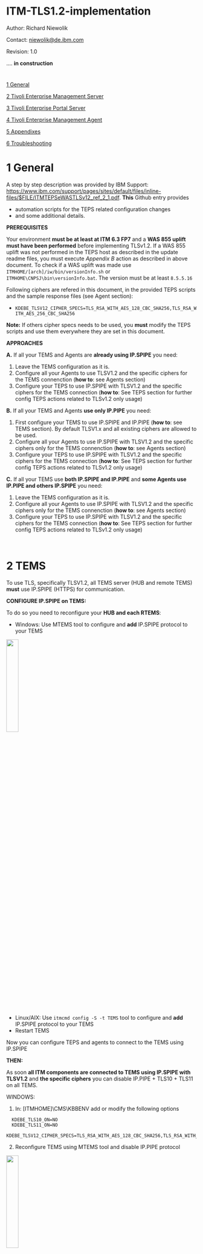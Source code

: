 # ITM-TLS1.2-implementation

Author: Richard Niewolik

Contact: niewolik@de.ibm.com

Revision: 1.0


.... **in construction**


#

[1 General](#1-general)

[2 Tivoli Enterprise Management Server](#2-tems)

[3 Tivoli Enterprise Portal Server](#3-teps)

[4 Tivoli Enterprise Management Agent](#4-agents)

[5 Appendixes](#5-appendixes)

[6 Troubleshooting](#6-Troubleshooting)



#

1 General
=========

A step by step description was provided by IBM Support: https://www.ibm.com/support/pages/sites/default/files/inline-files/$FILE/ITMTEPSeWASTLSv12_ref_2_1.pdf. **This** Github entry provides 
- automation scripts for the TEPS related configuration changes 
- and some additional details.

**PREREQUISITES**

Your environment **must be at least at ITM 6.3 FP7** and a **WAS 855 uplift must have been performed** before implementing TLSv1.2. 
If a WAS 855 uplift was not performed in the TEPS host as described in the update readme files, you must execute _Appendix B_ action as described in above document. To check if a WAS uplift was made use `ITMHOME/[arch]/iw/bin/versionInfo.sh` or `ITMHOME\CNPSJ\bin\versionInfo.bat`. The version must be at least `8.5.5.16`

Following ciphers are refered in this document, in the provided TEPS scripts and the sample response files (see Agent section):
- `KDEBE_TLSV12_CIPHER_SPECS=TLS_RSA_WITH_AES_128_CBC_SHA256,TLS_RSA_WITH_AES_256_CBC_SHA256`

**Note:** If others cipher specs needs to be used, you **must** modify the TEPS scripts and use them everywhere they are set in this document.

**APPROACHES**

**A.** If all your TEMS and Agents are **already using IP.SPIPE** you need:
  
  1. Leave the TEMS configuration as it is.
  2. Configure all your Agents to use TLSV1.2 and the specific ciphers for the TEMS connenction (**how to**: see Agents section)
  3. Configure your TEPS to use IP.SPIPE with TLSV1.2 and the specific ciphers for the TEMS connection (**how to**: See TEPS section for further config TEPS actions related to TLSv1.2 only usage)

**B.** If all your TEMS and Agents **use only IP.PIPE** you need:

  1. First configure your TEMS to use IP.SPIPE and IP.PIPE (**how to**: see TEMS section). By default TLSV1.x and all existing ciphers are allowed to be used.
  2. Configure all your Agents to use IP.SPIPE with  TLSV1.2 and the specific ciphers only for the TEMS connenction (**how to**: see Agents section)
  3. Configure your TEPS to use IP.SPIPE with TLSV1.2 and the specific ciphers for the TEMS connection (**how to**: See TEPS section for further config TEPS actions related to TLSv1.2 only usage)

**C.**
If all your TEMS use **both IP.SPIPE and IP.PIPE** and **some Agents use IP.PIPE and others IP.SPIPE** you need:

  1. Leave the TEMS configuration as it is.
  2. Configure all your Agents to use IP.SPIPE with TLSV1.2 and the specific ciphers only for the TEMS connenction (**how to**: see Agents section)
  3. Configure your TEPS to use IP.SPIPE with TLSV1.2 and the specific ciphers for the TEMS connection (**how to**: See TEPS section for further config TEPS actions related to TLSv1.2 only usage)

<BR>
  
2 TEMS
==============

To use TLS, specifically TLSV1.2, all TEMS server (HUB and remote TEMS) **must** use IP.SPIPE (HTTPS) for communication.

**CONFIGURE IP.SPIPE on TEMS:**

To do so you need to reconfigure your **HUB and each RTEMS**:

  - Windows: Use MTEMS tool to configure and **add** IP.SPIPE protocol to your TEMS 
 <img src="https://media.github.ibm.com/user/85313/files/567d2e00-b415-11ec-9930-33bc3a4c462e" width="25%" height="25%">
 
  - Linux/AIX: Use `itmcmd config -S -t TEMS` tool to configure and **add** IP.SPIPE protocol to your TEMS 
  - Restart TEMS

Now you can configure TEPS and agents to connect to the TEMS using IP.SPIPE

**THEN:**

As soon **all ITM components are connected to TEMS using IP.SPIPE with TLSV1.2** and **the specific ciphers** you can disable IP.PIPE + TLS10 + TLS11 on all TEMS.

WINDOWS:

  1.  In: [ITMHOME]\CMS\KBBENV add or modify the following options <BR>
```
  KDEBE_TLS10_ON=NO
  KDEBE_TLS11_ON=NO
  KDEBE_TLSV12_CIPHER_SPECS=TLS_RSA_WITH_AES_128_CBC_SHA256,TLS_RSA_WITH_AES_256_CBC_SHA256
```
  2. Reconfigure TEMS using MTEMS tool and disable IP.PIPE protocol
  <img src="https://media.github.ibm.com/user/85313/files/3d25b300-b410-11ec-8f0b-36670dee661b" width="25%" height="25%">
  
  3. Restart the TEMSs

LINUX/AIX

  1.  In `[ITMHOME]/table/[TEMSNAME]/config/ms.ini` add or modify the following options
```
  KDEBE_TLS10_ON=NO
  KDEBE_TLS11_ON=NO
  KDEBE_TLSV12_CIPHER_SPECS=TLS_RSA_WITH_AES_128_CBC_SHA256,TLS_RSA_WITH_AES_256_CBC_SHA256
```
     
  2.  Reconfigure TEMS using `itmcmd config -S -t TEMS` disable IP.PIPE protocol
  3.  Restart the TEMSs

<BR>

3 TEPS
==============

The manual process described in the "_TLS v1.2 only configuration - TEP, IHS, TEPS, TEPS/eWAS components_" section of ITMTEPSeWASTLSv12_ref_2_1.pdf documented, was automated and two scripts have been created, one PowerShell script for Windows and a Bash shell script for Linux:
1. Windows [activate_teps-tlsv1.2.ps1](https://github.ibm.com/NIEWOLIK/ITM-TLS1.2-implementation/blob/main/activate_teps-tlsv1.2.ps1)
1. Linux/Unix [activate_teps-tlsv1.2.sh](https://github.ibm.com/NIEWOLIK/ITM-TLS1.2-implementation/blob/main/activate_teps-tlsv1.2.sh)

The Bash shell script was tested on RedHat linux only, but should run on other Linux Distributions and Unix systems as well.

**Prereqs:**

- Before starting the script, please verify that the TEPS is started and **connected to TEMS using IP.SPIPE**
- Update the `wasadmin` password if **not** done so far
    - **Unix**: `$CANDLEHOME/{archdir}/iw/scripts/updateTEPSEPass.sh wasadmin {yourpass}` (e.g. _/opt/IBM/ITM/lx8266/iw/scripts/ updateTEPSEPass.sh wasadmin itmuser_ )
    - **Windows**: `%CANDLE_HOME%\CNPSJ\scripts\updateTEPSEPass.bat wasadmin {yourpass}` (e.g. _c:\IBM\ITM\CNPSJ\scripts\updateTEPSEPass.bat wasadmin itmuser_ 
- PowerShell on Windows and Bash Shell on Linux must exists
- If a WAS 855 uplift was not performed in the TEPS host as described in the update readme files, you must execute _Appendix B_ action as described in ITMTEPSeWASTLSv12 pdf  document. To check if a WAS uplift was made use ITMHOME/[arch]/iw/bin/versionInfo.sh or ITMHOME\CNPSJ\bin\versionInfo.bat. The version must be at least 8.5.5.16
- **If you use your own CA root and issuer certs** in `keyfiles/keyfile.kdb`, you need to check if those are still existing in the new keydb and add them again if required."

**Download the scripts:**

Use "Download ZIP" to save scripts to a temp folder. Then unzip it.

<img src="https://media.github.ibm.com/user/85313/files/a8ede000-b0df-11ec-86d9-bf7e122e6f83" width="55%" height="55%">

**Execution:**

Both scripts are looking for the ITMHOME folder variables (%CANDLE_HOME on Windows and $CANDLEHOME on Linux). If not existing you need to use the `-h [ITMHOME]` option. The Shell script tries also to find the required "arch" folder (e.g. lx8266) but you can use the `a [ arch ]` to provide the directory name.

Windows: 
- Open PowerShell cmd prompt and go to the temp directory
- Launch script via `.\activate_teps-tlsv1.2.ps1 [-h ITMHOME ]`

Unix/Linux
- Open shell prompt and go to the temp directory
- Launch script via `./activate_teps-tlsv1.2.sh [-h ITMHOME] -a [ arch ]`

<BR>
  
**Verification**
To verify ports change `[port]` to 15206 (eWas Console) or 15201 (TEPS HTTPS). 

Sample outputs for port 15206:

- Command `openssl s_client -crlf -connect localhost:15206  -servername localhost -tls1_2 < /dev/null | egrep "Secure Renegotiation|Server public key | SSL handshake"`. 
```
depth=1 C = US, O = IBM, OU = ITMNode, OU = ITMCell, OU = Root Certificate, CN = falcate1
verify error:num=19:self signed certificate in certificate chain
DONE
Server public key is 2048 bit
Secure Renegotiation IS supported
```
- Command `openssl s_client  -connect localhost:15206 2>/dev/null |  openssl x509 -noout -dates`
```
notBefore=Mar 31 15:22:36 2022 GMT
notAfter=Mar 31 15:22:36 2023 GMT
```
- Commnad `openssl s_client  -connect localhost:15206 2>/dev/null |  openssl x509 -noout -issuer -nameopt multiline`
```issuer=
    countryName               = US
    organizationName          = IBM
    organizationalUnitName    = ITMNode
    organizationalUnitName    = ITMCell
    organizationalUnitName    = Root Certificate
    commonName                = falcate1
```

4 Agents
==============

**ALTERNATIVE A** ---------------

Use ITM `tacmd setagentconnection` command.

If you use failover RTEMS and IP.PIPE was used: <BR>
- `tacmd setagentconnection -n falcate1:LZ -a -p SERVER=myprimary1 PROTOCOL1=IP.SPIPE IP_SPIPE_PORT=3660 BACKUP=Y BSERVER=mysecondary1 BPROTOCOL1=IP.SPIPE BIP_SPIPE_PORT=3660` <BR>([ITMHOME]/config/.ConfigDate/[pc]env file is modified, agents are reconfigured and restartet)
- `tacmd setagentconnection -n falcate1:LZ -a -e  KDEBE_TLS10_ON=NO KDEBE_TLS11_ON=NO KDEBE_TLSV12_CIPHER_SPECS=TLS_RSA_WITH_AES_128_CBC_SHA256,TLS_RSA_WITH_AES_256_CBC_SHA256` <BR>([ITMHOME]/config/[pc].environment file is created with the KDEBE settings for each agent running on the system, agents are restarted)

If you don't use failover RTEMS (agent connects to one TEMS only) and IP.PIPE was used: <BR>
- `tacmd setagentconnection -n falcate1:LZ -a -p SERVER=myprimary1 PROTOCOL=IP.SPIPE IP_SPIPE_PORT=3660` <BR>([ITMHOME]/config/.ConfigDate/[pc]env file is modified, agents are reconfigured and restartet)
- `tacmd setagentconnection -n falcate1:LZ -a -e KDEBE_TLS10_ON=NO KDEBE_TLS11_ON=NO KDEBE_TLSV12_CIPHER_SPECS=TLS_RSA_WITH_AES_128_CBC_SHA256,TLS_RSA_WITH_AES_256_CBC_SHA256` <BR>([ITMHOME]/config/[pc].environment file is created with the KDEBE settings for each agent running on the system, agents are restarted)
 
If IP.SPIPE was already used: <BR>
- `tacmd setagentconnection -n falcate1:LZ -a -e KDEBE_TLS10_ON=NO KDEBE_TLS11_ON=NO KDEBE_TLSV12_CIPHER_SPECS=TLS_RSA_WITH_AES_128_CBC_SHA256,TLS_RSA_WITH_AES_256_CBC_SHA256` ([ITMHOME]/config/[pc].environment file is created with the KDEBE settings for each agent running on the system, agents are restarted)



**Important Notes:** 
- **(1)**: You can **only** use the `tacmd` when the OS Agent is running. 
- **(2)**: On windows the `tacmd setagentconnection` commands are **only** working when the agent is running with **administration** rigths.
- **(3)**: On Windows the option `-a` of `tacmdsetagentconnection` command **does not work**. You would need to use the `-t ` to modify the agents (e.c. "-t nt "). For example: `tacmd setagentconnection -n Primary:myhost:NT -t nt -p SERVER=myprimary1 PROTOCOL=IP.SPIPE IP_PIPE_PORT=3660`
- **(4)**: On Windows the option `-e` of `tacmdsetagentconnection` command with multiple variable settings **does not work**. You would need to execute one comamnd for each KDEBE variable. For example <BR> `tacmd setagentconnection -n Primary:myhost:NT -t nt -e KDEBE_TLS10_ON=NO` <BR> `tacmd setagentconnection -n Primary:myhost:NT -t nt -e KDEBE_TLS11_ON=NO` <BR> `tacmd setagentconnection -n Primary:myhost:NT -t sy -e KDEBE_TLSV12_CIPHER_SPECS=TLS_RSA_WITH_AES_128_CBC_SHA256,TLS_RSA_WITH_AES_256_CBC_SHA256`

- **(5)**: On windows the option `-e` option creates an `[Override Local Settings]` section in the `ITMHOME\TMAITM6_64\k[pc]cma.ini` with the new variable settings. Then it reconfigures the agent and adds a registry entry into  `HKEY_LOCAL_MACHINE\SOFTWARE\Candle\K[pc]\Ver610\Primary\Environment` (for example for  KDEBE_TLSV12_CIPHER_SPECS). This means that in future, every manuall change in that registry key, will be overwritten by the override section regardless what you set in the MTEMS tool.
- **(6)**: On Linux/Unix the option `-e` option creates an `ITMHOME/config/[pc].environment` file with the new variable settings. Then it restarts the agent. This means that in future, when configuring the agent for the same values, it will be overwritten by the `[pc].environment` settings.
- **(7)**: On windows the option `-p SERVER=myprimary1 PROTOCOL=IP.SPIPE ...` is overriding the CT_CMSLIST and KDC_FAMILIES registry keys. Hence if you ever used the `[Override Local Settings]` section in the `ITMHOME\TMAITM6_64\k[pc]cma.ini` to set these variables in that file, the `tacmd` command will not change anything, because they will be overwritten by the override section.
- **(8)**: On Linux the option `-p SERVER=myprimary1 PROTOCOL=IP.SPIPE ...` is configuring and overiding the TEMS and KDC_FAMILIES values in `ITMHOME/config/.ConfigData/[pc]env` file. Hence if you ever used the `ITMHOME/config/[pc].environment` to set same varaibles the `tacmd` command will not change anything, because they will be overwritten by the `[pc].environment` file settings.

**ALTERNATIVE B** ---------------

Reconfigure Agents using local ITM silent configuration.

ON WINDOWS:
1. Modifiy the correspondig **ITMHOME\TMAITM6_64\k[pc]cma.ini** file. If the `[Override Local Settings]`, create one at the end of the **_k[pc]cma.ini_** file. For example `kntcma.ini`. Add or modifythe following settings.

If you  use failover RTEMS:
```
[Override Local Settings]
CTIRA_HIST_DIR=@LogPath@\History\@CanProd@
KDEBE_TLSV12_CIPHER_SPECS=TLS_RSA_WITH_AES_128_CBC_SHA256, TLS_RSA_WITH_AES_256_CBC_SHA256
KDEBE_TLS11_ON=NO
KDEBE_TLS10_ON=NO
CT_CMSLIST=IP.SPIPE:RTEMS-MINUTEST1;IP.SPIPE:RTEMS-MINUTEST2
KDC_FAMILIES=IP.SPIPE PORT:3660 IP use:n SNA use:n IP.PIPE use:n IP6 use:n IP6.PIPE use:n IP6.SPIPE use:n
```
If you NOT use failover RTEMS:
```
[Override Local Settings]
CTIRA_HIST_DIR=@LogPath@\History\@CanProd@
KDEBE_TLSV12_CIPHER_SPECS=TLS_RSA_WITH_AES_128_CBC_SHA256, TLS_RSA_WITH_AES_256_CBC_SHA256
KDEBE_TLS11_ON=NO
KDEBE_TLS10_ON=NO
CT_CMSLIST=IP.SPIPE:RTEMS-MINUTEST1
KDC_FAMILIES=IP.SPIPE PORT:3660 IP use:n SNA use:n IP.PIPE use:n IP6 use:n IP6.PIPE use:n IP6.SPIPE use:n
```

2. Stop the agent using **_net stop [servicename]_** , for example `net stop KNTCMA_Primary`
3. Reconfigure the agent by executing `kinconfg -n -rK[pc]`, for example `kinconfg -n -rKNT`. And wait until _kinconfg.exe_ process finishes (no more the 10 seconds). For instance agents you may use `kinconfg -n -riK[pc][instance]`
4. Start the agent using **_net start [servicename]_** , for example `net stop KNTCMA_Primary`

**Important notes:**
- **(1)** The variables you add into the ini file `[Override Local Settings]` section, will be added or modified in the exsiting Registry key `HKEY_LOCAL_MACHINE\SOFTWARE\Candle\K[pc]\Ver610\Primary\Environment`. In future, every manuall change in that registry key or MTEMS configuration tool, will be overwritten by the override section regardless what you set in the MTEMS tool. 
This behavior may differ for subnode or instance agents.
- **(2)** Before a mass rollout, you must successfully test it for each agent type you want to modify

ON LINUX/UNIX:

1. Create a silent config response file, e.g. _resposefile.txt_ with following content
If you use failover RTEMS:
```
CMSCONNECT=YES
FTO=YES
NETWORKPROTOCOL=ip.spipe
IPSPIPEPORTNUMBER=3660
HSNETWORKPROTOCOL=ip.spipe
HSIPSPIPEPORTNUMBER=3660
HOSTNAME=rtems-falcate1.my.dom.com
MIRROR=rtems-minutest1.my.dom.com
CUSTOM#KDEBE_TLSV12_CIPHER_SPECS=TLS_RSA_WITH_AES_128_CBC_SHA256,TLS_RSA_WITH_AES_256_CBC_SHA256
CUSTOM#KDEBE_TLS10_ON=NO
CUSTOM#KDEBE_TLS11_ON=NO
```

If you NOT use failover RTEMS:
```
CMSCONNECT=YES
NETWORKPROTOCOL=ip.spipe
IPSPIPEPORTNUMBER=3660
HOSTNAME=rtems-falcate1.my.dom.com
CUSTOM#KDEBE_TLSV12_CIPHER_SPECS=TLS_RSA_WITH_AES_128_CBC_SHA256,TLS_RSA_WITH_AES_256_CBC_SHA256
CUSTOM#KDEBE_TLS10_ON=NO
CUSTOM#KDEBE_TLS11_ON=NO
```

2. Execute `ITMHOME/bin/itmcmd config -A -p [respfile] [pc]`. For examle `itmcmd config -A -p resposefile.txt lz`. For instance agent use `itmcmd config -A -p [respfile] -o [instance] [pc]`
3. Restart the agent using `ITMHOME/bin/itmcmd agent stop/start [pc]`, for example `itmcmd agent stop lz ; itmcmd agent start lz`. For instance agents use `itmcmd agent -p [instance] -f stop [pc] ; itmcmd agent -p [instance] -f start [pc]`

**Important notes:**
- Before a mass rollout, you must successfully test it for each agent type you want to modify
- When executing config as shown above `ITMHOME/config/.ConfigData/[pc]env` file is updated and `ITMHOME/config/[pc].environment` updated or created if not existing before.

**OTHER ALTERNATIVE** ---------------

You perform local config steps or modify/create the correspondig config files by using remote commands. For examle tacmd executecommnad, getfile, putfile or use your own distribution tools.

On Windows you may try to edit or add configuration settings directly in the registry  `HKEY_LOCAL_MACHINE\SOFTWARE\Candle\K[pc]\Ver610\Primary\Environment`:

<img src="https://media.github.ibm.com/user/85313/files/b72bde00-b9b4-11ec-98cb-f210ff3d4edb" width="55%" height="55%">

Please always  check if the registry settings are picked up by the agents after restart. Also always check if the `ITMHOME\TMAITM6_64\k[pc]cma.ini` file does not contain an `[Override Local Settings]` section with the same variables names as those you have manually set in the reagistry. The `[Override Local Settings]` section will override your manual registry changes the next time an agent is reconfigured by the MTEMS tools.  

On Linux/Unix you could add the required variables directly into the ITMHOME/config/[pc].ini file. That way you do not need the [pc].environemnt file. But this is not working for instance agents, where the instance config file must be modified.

<BR>

5 Appendixes
============

.....

<BR>

6 Troubleshooting
=================

Content from: https://www.ibm.com/support/pages/sites/default/files/inline-files/$FILE/ITMTEPSeWASTLSv12_ref_2_1.pdf

**Trace settings for both IHS and the TEPS/eWAS**

For the TEPS/eWAS, they should use the TEPS/e Administration Console to set the trace options for their run-time environment (they don't have to save these TEPS/eWAS tracing options in their configuration).
Here are the steps to perform against the files on the TEPS machine:

1. Edit the httpd.conf file (see IHS 1.)
Locate the LogLevel directive in the file, and change the assigned value from “warn” to
“debug”
Save the changes to the file.
2. Edit the plugin-cfg.xml file. (see Appendix B 8.)
Locate the string "<Log LogLevel=" in the file, and change the assigned value from "Error" to
"Detail" (leave all other variables as is)
Save the changes to the file.
3. Activate and login to the TEPS/e Administration Console:
4.  From the TEPS/e Admin Console, select
“Troubleshooting” -> “Logs and Trace” -> ITMServer -> “Diagnostic Trace” -> “Change Log
Level Details” -> Click the "Runtime” tab.
In the entry panel, you will see the default trace string of *=info. Replace that string with
the following (best to copy-and-paste to avoid typing errors):
*=info:TCPChannel=all:HTTPChannel=all:com.ibm.ws.jaxrs.=all:com.ibm.websphere.jaxrs.=all:org.apache.wink.=all:com.ibm.ws.http.HttpConnection=finest:com.ibm.ws.http.HttpRequest=finest:com.ibm.ws.http.HttpResponse=finest:com.ibm.ws.ssl.*=finest
5. Click “OK” at the bottom of the screen to save the changes to the Runtime tab. That level of tracing is now enabled for the TEPS/eWAS. You should not restart the TEPS.
6. Re-run the failing scenario where attempts to login to the TEPS using the TEP JWS client. Once the failure occurs, run a pdcollect against the TEPS server machine and upload the resulting pdcollect archive to ecurep for review. Please also include the updated
plugin-cfg.xml and httpd.conf file that was edited for this test in step 1&2 above.

**Unable to login to Tivoli Enterprise Portal (TEP) webstart client**
Please read the technote
https://www.ibm.com/support/pages/unable-login-tivoli-enterprise-portal-tep-webstart-client


